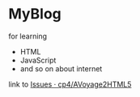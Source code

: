 # MyBlog

for learning 

- HTML
- JavaScript
- and so on about internet

link to [Issues · cp4/AVoyage2HTML5](https://github.com/cp4/AVoyage2HTML5/issues)